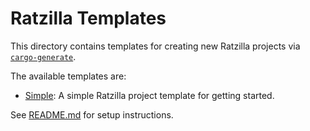 # Ratzilla Templates

This directory contains templates for creating new Ratzilla projects via [`cargo-generate`](https://github.com/cargo-generate/cargo-generate).

The available templates are:

- [Simple](./simple): A simple Ratzilla project template for getting started.

See [README.md](./README.md) for setup instructions.
